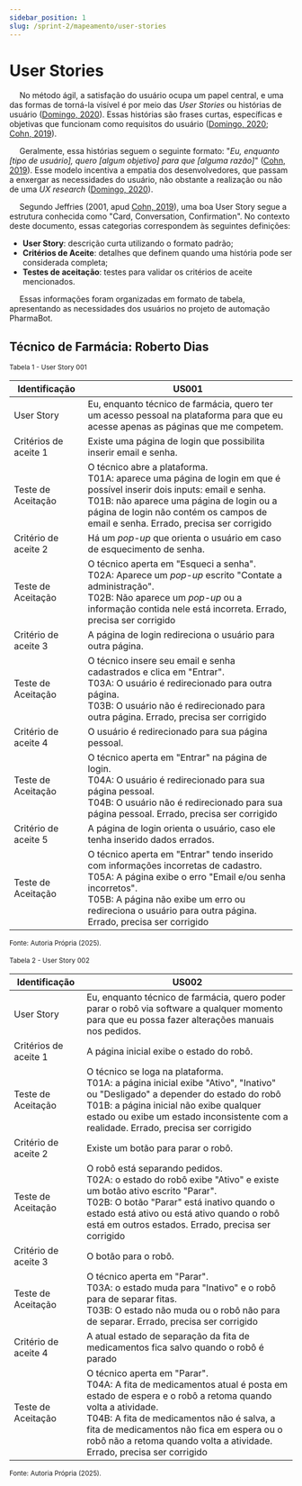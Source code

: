 ```yaml
---
sidebar_position: 1
slug: /sprint-2/mapeamento/user-stories
---
```


# User Stories

&emsp; No método ágil, a satisfação do usuário ocupa um papel central, e uma das formas de torná-la visível é por meio das _User Stories_ ou histórias de usuário ([Domingo, 2020](https://www.interaction-design.org/literature/article/user-stories-as-a-ux-designer-i-want-to-embrace-agile-so-that-i-can-make-my-projects-user-centered)). Essas histórias são frases curtas, específicas e objetivas que funcionam como requisitos do usuário ([Domingo, 2020](https://www.interaction-design.org/literature/article/user-stories-as-a-ux-designer-i-want-to-embrace-agile-so-that-i-can-make-my-projects-user-centered); [Cohn, 2019](https://www.mountaingoatsoftware.com/agile/user-stories)). 

&emsp; Geralmente, essa histórias seguem o seguinte formato: "_Eu, enquanto [tipo de usuário], quero [algum objetivo] para que [alguma razão]_" ([Cohn, 2019](https://www.mountaingoatsoftware.com/agile/user-stories)). Esse modelo incentiva a empatia dos desenvolvedores, que passam a enxergar as necessidades do usuário, não obstante a realização ou não de uma _UX research_ ([Domingo, 2020](https://www.interaction-design.org/literature/article/user-stories-as-a-ux-designer-i-want-to-embrace-agile-so-that-i-can-make-my-projects-user-centered)).

&emsp; Segundo Jeffries (2001, apud [Cohn, 2019](https://www.mountaingoatsoftware.com/agile/user-stories)), uma boa User Story segue a estrutura conhecida como "Card, Conversation, Confirmation". No contexto deste documento, essas categorias correspondem às seguintes definições:
- **User Story**: descrição curta utilizando o formato padrão;
- **Critérios de Aceite**: detalhes que definem quando uma história pode ser considerada completa; 
- **Testes de aceitação**: testes para validar os critérios de aceite mencionados.

&emsp; Essas informações foram organizadas em formato de tabela, apresentando as necessidades dos usuários no projeto de automação PharmaBot.

## Técnico de Farmácia: Roberto Dias

<div style={{textAlign: 'center'}}>
<sup>Tabela 1 - User Story 001</sup>
</div>

Identificação | US001
--- | ---
User Story | Eu, enquanto técnico de farmácia, quero ter um acesso pessoal na plataforma para que eu acesse apenas as páginas que me competem.
Critérios de aceite 1 | Existe uma página de login que possibilita inserir email e senha.
Teste de Aceitação | O técnico abre a plataforma. <br/>T01A: aparece uma página de login em que é possível inserir dois inputs: email e senha.  <br/>T01B: não aparece uma página de login ou a página de login não contém os campos de email e senha. Errado, precisa ser corrigido
Critério de aceite 2 | Há um _pop-up_ que orienta o usuário em caso de esquecimento de senha.
Teste de Aceitação | O técnico aperta em "Esqueci a senha". <br/> T02A: Aparece um _pop-up_ escrito "Contate a administração". <br/> T02B: Não aparece um _pop-up_ ou a informação contida nele está incorreta. Errado, precisa ser corrigido
Critério de aceite 3 | A página de login redireciona o usuário para outra página.
Teste de Aceitação | O técnico insere seu email e senha cadastrados e clica em "Entrar". <br/> T03A: O usuário é redirecionado para outra página. <br/> T03B: O usuário não é redirecionado para outra página. Errado, precisa ser corrigido
Critério de aceite 4 | O usuário é redirecionado para sua página pessoal.
Teste de Aceitação | O técnico aperta em "Entrar" na página de login. <br/> T04A: O usuário é redirecionado para sua página pessoal. <br/> T04B: O usuário não é redirecionado para sua página pessoal. Errado, precisa ser corrigido
Critério de aceite 5 | A página de login orienta o usuário, caso ele tenha inserido dados errados.
Teste de Aceitação | O técnico aperta em "Entrar" tendo inserido com informações incorretas de cadastro. <br/> T05A: A página exibe o erro "Email e/ou senha incorretos". <br/> T05B: A página não exibe um erro ou redireciona o usuário para outra página. Errado, precisa ser corrigido

<div style={{textAlign: 'center'}}>
<sub>Fonte: Autoria Própria (2025).</sub>
</div>

<br />

<div style={{textAlign: 'center'}}>
<sup>Tabela 2 - User Story 002</sup>
</div>

Identificação | US002
--- | ---
User Story | Eu, enquanto técnico de farmácia, quero poder parar o robô via software a qualquer momento para que eu possa fazer alterações manuais nos pedidos.
Critérios de aceite 1 | A página inicial exibe o estado do robô.
Teste de Aceitação | O técnico se loga na plataforma. <br/>T01A: a página inicial exibe "Ativo", "Inativo" ou "Desligado" a depender do estado do robô  <br/>T01B: a página inicial não exibe qualquer estado ou exibe um estado inconsistente com a realidade. Errado, precisa ser corrigido
Critério de aceite 2 | Existe um botão para parar o robô.
Teste de Aceitação | O robô está separando pedidos. <br/> T02A: o estado do robô exibe "Ativo" e existe um botão ativo escrito "Parar". <br/> T02B: O botão "Parar" está inativo quando o estado está ativo ou está ativo quando o robô está em outros estados. Errado, precisa ser corrigido
Critério de aceite 3 | O botão para o robô.
Teste de Aceitação | O técnico aperta em "Parar". <br/> T03A: o estado muda para "Inativo" e o robô para de separar fitas. <br/> T03B: O estado não muda ou o robô não para de separar. Errado, precisa ser corrigido
Critério de aceite 4 | A atual estado de separação da fita de medicamentos fica salvo quando o robô é parado
Teste de Aceitação | O técnico aperta em "Parar". <br/> T04A: A fita de medicamentos atual é posta em estado de espera e o robô a retoma quando volta a atividade. <br/> T04B: A fita de medicamentos não é salva, a fita de medicamentos não fica em espera ou o robô não a retoma quando volta a atividade. Errado, precisa ser corrigido

<div style={{textAlign: 'center'}}>
<sub>Fonte: Autoria Própria (2025).</sub>
</div>